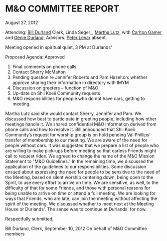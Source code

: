 M&O COMMITTEE REPORT
====================

August 27, 2012

Attending: [Bill Durland](/Friends/BillDurland/) Clerk, Linda Seger\_,
[Martha Lutz](/Friends/MarthaLutz/), with [Carlton
Gamer](/Friends/CarltonGamer/) and [Genie
Durland](/Friends/GenieDurland/), Advisors. [Peter
LeVar](/Friends/PeterLeVar/) absent.

Meeting opened in spiritual quiet, 3 PM at Durlands'

Proposed Agenda: Approved

1.  Final comments on phone calls
2.  Contact Sherry McMahon
3.  Pending question re Jennifer Roberts and Pam Hazelton: whether
    approve sharing their information in directory with IMYM
4.  Discussion on greeters – function of M&O
5.  Up-date on Shii Koeii Community requests
6.  M&O responsibilities for people who do not have cars, getting to
    meeting.

Martha Lutz said she would contact Sherry, Jennifer and Pam. We
discussed how best to participate in greeting people, including how
other meetings handle it. We shared confidential M&O information derived
from phone calls and how to resolve it. Bill announced that Shii Koeii
Community’s request for worship group is on hold pending Val Phillips'
transfer of membership to our meeting. We are aware of the need for
people without cars. It was suggested that we prepare a list of people
who are willing to make pick-ups before meeting so that carless Friends
might call to request rides. We agreed to change the name of the M&O
Mission Statement to "M&O Guidelines." In the remaining time, we
discussed the application of the guidelines to our responsibilities.
Some discussion ensued about expressing the need for people to be
sensitive to the need of the Meeting, based on silent worship centering
down, being open to the Spirit, to use every effort to arrive on time.
We are sensitive, as well, to the difficulty of that for some Friends,
and those with personal reasons for being unable to arrive on time or
attend a full meeting. We are looking for ways that Friends, who are
late, can join the meeting without affecting the spirit of the meeting.
We discussed whether to meet next at the Meeting House or Durlands'. The
sense was to continue at Durlands' for now.

Respectfully submitted,

Bill Durland, Clerk, September 10, 2012 On behalf of M&O Committee
members
